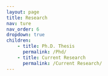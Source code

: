 ```yaml
---
layout: page
title: Research
nav: ture
nav_order: 6
dropdown: true
children: 
    - title: Ph.D. Thesis
      permalink: /Phd/
    - title: Current Research
      permalink: /Current Research/
---
```

